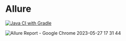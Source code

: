 # Allure

[![Java CI with Gradle](https://github.com/masserow/Allure/actions/workflows/gradle.yml/badge.svg)](https://github.com/masserow/Allure/actions/workflows/gradle.yml)

![Allure Report - Google Chrome 2023-05-27 17 31 44](https://github.com/masserow/Allure/assets/122473273/12d7d9ed-53ad-4955-ae7c-1a035bcfffd2)
